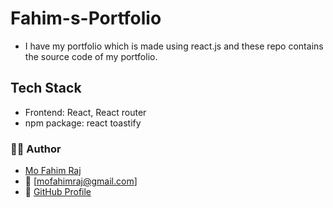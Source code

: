 # Fahim-s-Portfolio
- I have my portfolio which is made using react.js and these repo contains the source code of my portfolio.

## Tech Stack 
- Frontend: React, React router 
- npm package: react toastify 

### 👨‍💻 Author
- [Mo Fahim Raj](https://www.linkedin.com/in/mo-fahim-raj-175b9b304/)
- 📧 [mofahimraj@gmail.com]
- 🔗 [GitHub Profile](https://github.com/Fahimraj12)
